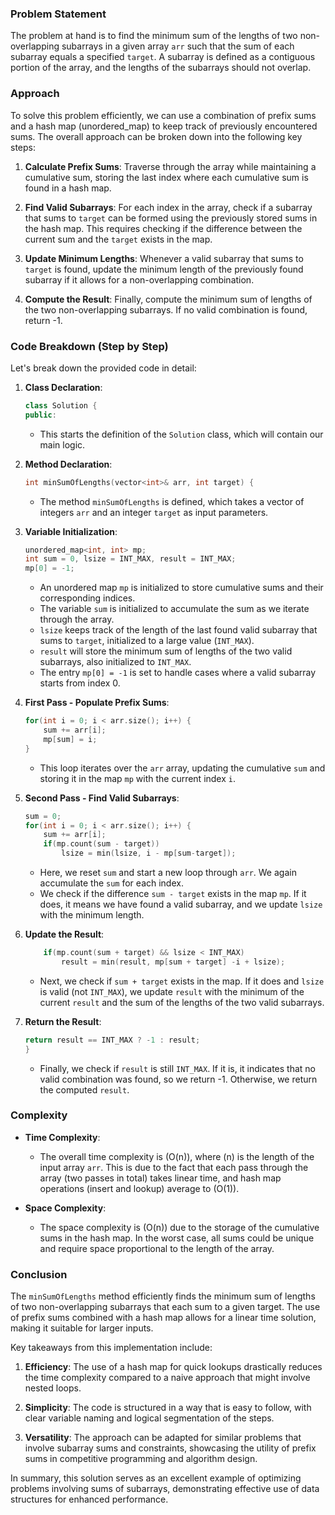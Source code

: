 ### Problem Statement

The problem at hand is to find the minimum sum of the lengths of two non-overlapping subarrays in a given array `arr` such that the sum of each subarray equals a specified `target`. A subarray is defined as a contiguous portion of the array, and the lengths of the subarrays should not overlap.

### Approach

To solve this problem efficiently, we can use a combination of prefix sums and a hash map (unordered_map) to keep track of previously encountered sums. The overall approach can be broken down into the following key steps:

1. **Calculate Prefix Sums**: Traverse through the array while maintaining a cumulative sum, storing the last index where each cumulative sum is found in a hash map.

2. **Find Valid Subarrays**: For each index in the array, check if a subarray that sums to `target` can be formed using the previously stored sums in the hash map. This requires checking if the difference between the current sum and the `target` exists in the map.

3. **Update Minimum Lengths**: Whenever a valid subarray that sums to `target` is found, update the minimum length of the previously found subarray if it allows for a non-overlapping combination.

4. **Compute the Result**: Finally, compute the minimum sum of lengths of the two non-overlapping subarrays. If no valid combination is found, return -1.

### Code Breakdown (Step by Step)

Let's break down the provided code in detail:

1. **Class Declaration**:
   ```cpp
   class Solution {
   public:
   ```
   - This starts the definition of the `Solution` class, which will contain our main logic.

2. **Method Declaration**:
   ```cpp
   int minSumOfLengths(vector<int>& arr, int target) {
   ```
   - The method `minSumOfLengths` is defined, which takes a vector of integers `arr` and an integer `target` as input parameters.

3. **Variable Initialization**:
   ```cpp
   unordered_map<int, int> mp;
   int sum = 0, lsize = INT_MAX, result = INT_MAX;
   mp[0] = -1;
   ```
   - An unordered map `mp` is initialized to store cumulative sums and their corresponding indices.
   - The variable `sum` is initialized to accumulate the sum as we iterate through the array.
   - `lsize` keeps track of the length of the last found valid subarray that sums to `target`, initialized to a large value (`INT_MAX`).
   - `result` will store the minimum sum of lengths of the two valid subarrays, also initialized to `INT_MAX`.
   - The entry `mp[0] = -1` is set to handle cases where a valid subarray starts from index 0.

4. **First Pass - Populate Prefix Sums**:
   ```cpp
   for(int i = 0; i < arr.size(); i++) {
       sum += arr[i];
       mp[sum] = i;
   }
   ```
   - This loop iterates over the `arr` array, updating the cumulative `sum` and storing it in the map `mp` with the current index `i`.

5. **Second Pass - Find Valid Subarrays**:
   ```cpp
   sum = 0;
   for(int i = 0; i < arr.size(); i++) {
       sum += arr[i];
       if(mp.count(sum - target)) 
           lsize = min(lsize, i - mp[sum-target]);
   ```
   - Here, we reset `sum` and start a new loop through `arr`. We again accumulate the `sum` for each index.
   - We check if the difference `sum - target` exists in the map `mp`. If it does, it means we have found a valid subarray, and we update `lsize` with the minimum length.

6. **Update the Result**:
   ```cpp
       if(mp.count(sum + target) && lsize < INT_MAX)
           result = min(result, mp[sum + target] -i + lsize);
   ```
   - Next, we check if `sum + target` exists in the map. If it does and `lsize` is valid (not `INT_MAX`), we update `result` with the minimum of the current `result` and the sum of the lengths of the two valid subarrays.

7. **Return the Result**:
   ```cpp
   return result == INT_MAX ? -1 : result;
   }
   ```
   - Finally, we check if `result` is still `INT_MAX`. If it is, it indicates that no valid combination was found, so we return -1. Otherwise, we return the computed `result`.

### Complexity

- **Time Complexity**:
  - The overall time complexity is \(O(n)\), where \(n\) is the length of the input array `arr`. This is due to the fact that each pass through the array (two passes in total) takes linear time, and hash map operations (insert and lookup) average to \(O(1)\).

- **Space Complexity**:
  - The space complexity is \(O(n)\) due to the storage of the cumulative sums in the hash map. In the worst case, all sums could be unique and require space proportional to the length of the array.

### Conclusion

The `minSumOfLengths` method efficiently finds the minimum sum of lengths of two non-overlapping subarrays that each sum to a given target. The use of prefix sums combined with a hash map allows for a linear time solution, making it suitable for larger inputs.

Key takeaways from this implementation include:

1. **Efficiency**: The use of a hash map for quick lookups drastically reduces the time complexity compared to a naive approach that might involve nested loops.

2. **Simplicity**: The code is structured in a way that is easy to follow, with clear variable naming and logical segmentation of the steps.

3. **Versatility**: The approach can be adapted for similar problems that involve subarray sums and constraints, showcasing the utility of prefix sums in competitive programming and algorithm design.

In summary, this solution serves as an excellent example of optimizing problems involving sums of subarrays, demonstrating effective use of data structures for enhanced performance.